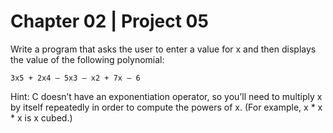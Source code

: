 # Chapter 02 | Project 05
Write a program that asks the user to enter a value for x and then displays the value of the
following polynomial:
```
3x5 + 2x4 – 5x3 – x2 + 7x – 6
```
Hint: C doesn’t have an exponentiation operator, so you’ll need to multiply x by itself
repeatedly in order to compute the powers of x. (For example, x * x * x is x cubed.)
